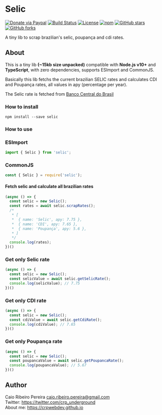 # Selic

[![Donate via Paypal](https://img.shields.io/badge/donate-paypal-blue)](https://www.paypal.com/cgi-bin/webscr?cmd=_s-xclick&hosted_button_id=L8MUNAKECUULY&source=url) [![Build Status](https://app.travis-ci.com/caio-ribeiro-pereira/selic.svg?branch=main)](https://app.travis-ci.com/caio-ribeiro-pereira/selic) [![License](https://img.shields.io/github/license/caio-ribeiro-pereira/selic)](https://raw.githubusercontent.com/caio-ribeiro-pereira/selic/main/LICENSE) [![npm](https://img.shields.io/npm/v/selic)](https://www.npmjs.com/package/selic) [![GitHub stars](https://img.shields.io/github/stars/caio-ribeiro-pereira/selic)](https://github.com/caio-ribeiro-pereira/selic) [![GitHub forks](https://img.shields.io/github/forks/caio-ribeiro-pereira/selic)](https://github.com/caio-ribeiro-pereira/selic)

A tiny lib to scrap brazilian's selic, poupança and cdi rates.

## About

This is a tiny lib **(~15kb size unpacked)** compatible with **Node.js v10+** and **TypeScript**, with zero dependencies, supports ESImport and CommonJS.

Basically this lib fetchs the current brazilian SELIC rates and calculates CDI and Poupança rates, all values in apy (percentage per year).

The Selic rate is fetched from [Banco Central do Brasil](https://bcb.gov.br)


### How to install

```
npm install --save selic
```

### How to use  

### ESImport

``` javascript
import { Selic } from 'selic';
```

### CommonJS

``` javascript
const { Selic } = require('selic');
```

#### Fetch selic and calculate all brazilian rates

``` javascript
(async () => {
  const selic = new Selic();
  const rates = await selic.scrapRates();
  /*
   * [
   *  { name: 'Selic', apy: 7.75 },
   *  { name: 'CDI', apy: 7.65 },
   *  { name: 'Poupança', apy: 5.6 },
   * ]
   */
  console.log(rates);
})()
```

### Get only Selic rate

``` javascript
(async () => {
  const selic = new Selic();
  const selicValue = await selic.getSelicRate();
  console.log(selicValue); // 7.75
})()
```

### Get only CDI rate

``` javascript
(async () => {
  const selic = new Selic();
  const cdiValue = await selic.getCdiRate();
  console.log(cdiValue); // 7.65
})()
```

### Get only Poupança rate

``` javascript
(async () => {
  const selic = new Selic();
  const poupancaValue = await selic.getPoupancaRate();
  console.log(poupancaValue); // 5.67
})()
```

## Author

Caio Ribeiro Pereira <caio.ribeiro.pereira@gmail.com>  
Twitter: <https://twitter.com/crp_underground>  
About me: <https://crpwebdev.github.io>

